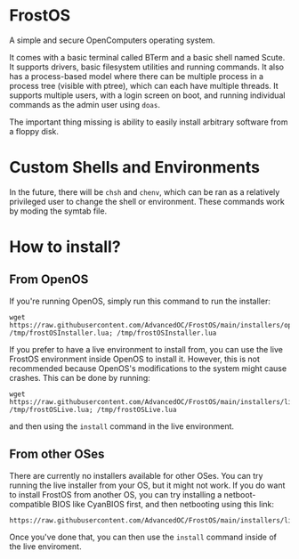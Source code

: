 # FrostOS
A simple and secure OpenComputers operating system.

It comes with a basic terminal called BTerm and a basic shell named Scute.
It supports drivers, basic filesystem utilities and running commands.
It also has a process-based model where there can be multiple process in a process tree (visible with ptree), which can each have multiple threads.
It supports multiple users, with a login screen on boot, and running individual commands as the admin user using ``doas``.

The important thing missing is ability to easily install arbitrary software from a floppy disk.

# Custom Shells and Environments

In the future, there will be `chsh` and `chenv`, which can be ran as a relatively privileged user to change the shell or environment.
These commands work by moding the symtab file.

# How to install?

## From OpenOS
If you're running OpenOS, simply run this command to run the installer:
```
wget https://raw.githubusercontent.com/AdvancedOC/FrostOS/main/installers/openos.lua /tmp/frostOSInstaller.lua; /tmp/frostOSInstaller.lua
```
If you prefer to have a live environment to install from, you can use the live FrostOS environment inside OpenOS to install it. However, this is not recommended because OpenOS's modifications to the system might cause crashes.
This can be done by running:
```
wget https://raw.githubusercontent.com/AdvancedOC/FrostOS/main/installers/live.lua /tmp/frostOSLive.lua; /tmp/frostOSLive.lua
```
and then using the ``install`` command in the live environment.

## From other OSes
There are currently no installers available for other OSes. You can try running the live installer from your OS, but it might not work.
If you do want to install FrostOS from another OS, you can try installing a netboot-compatible BIOS like CyanBIOS first, and then netbooting using this link:
```
https://raw.githubusercontent.com/AdvancedOC/FrostOS/main/installers/live.lua
```
Once you've done that, you can then use the ``install`` command inside of the live enviroment.

